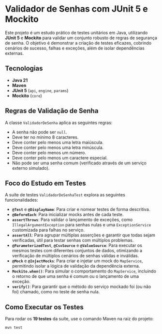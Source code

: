 # Validador de Senhas com JUnit 5 e Mockito

Este projeto é um estudo prático de testes unitários em Java, utilizando **JUnit 5** e **Mockito** para validar um conjunto robusto de regras de segurança de senha. O objetivo é demonstrar a criação de testes eficazes, cobrindo cenários de sucesso, falhas e exceções, além de isolar dependências externas.

## Tecnologias

* **Java 21**
* **Maven**
* **JUnit 5** (`api`, `engine`, `params`)
* **Mockito** (`core`)

## Regras de Validação de Senha

A classe `ValidadorDeSenha` aplica as seguintes regras:
* A senha não pode ser `null`.
* Deve ter no mínimo 8 caracteres.
* Deve conter pelo menos uma letra maiúscula.
* Deve conter pelo menos uma letra minúscula.
* Deve conter pelo menos um número.
* Deve conter pelo menos um caractere especial.
* Não pode ser uma senha comum (verificado através de um serviço externo simulado).

## Foco do Estudo em Testes

A suíte de testes `ValidadorDeSenhaTest` explora as seguintes funcionalidades:

* **`@Test`** e **`@DisplayName`**: Para criar e nomear testes de forma descritiva.
* **`@BeforeEach`**: Para inicializar mocks antes de cada teste.
* **`assertThrows`**: Para validar o lançamento de exceções, como `IllegalArgumentException` para senhas nulas e uma `ExceptionService` customizada para falhas no serviço.
* **`assertAll`**: Para agrupar múltiplas asserções e garantir que todas sejam verificadas, útil para testar senhas com múltiplos problemas.
* **`@ParameterizedTest`**, **`@CsvSource`** e **`@ValueSource`**: Para executar os mesmos testes com diferentes conjuntos de dados, otimizando a verificação de múltiplos cenários de senhas válidas e inválidas.
* **`@Mock`** e **`@InjectMocks`**: Para criar e injetar um mock do `MapService`, permitindo isolar a lógica de validação da dependência externa.
* **`Mockito.when()`**: Para simular o comportamento do `MapService`, incluindo o retorno de que uma senha é comum ou o lançamento de uma exceção.
* **`verify()`**: Para garantir que o método do serviço mockado foi (ou não foi) chamado, como no teste de senha nula.

## Como Executar os Testes

Para rodar os **19 testes** da suíte, use o comando Maven na raiz do projeto:

```bash
mvn test